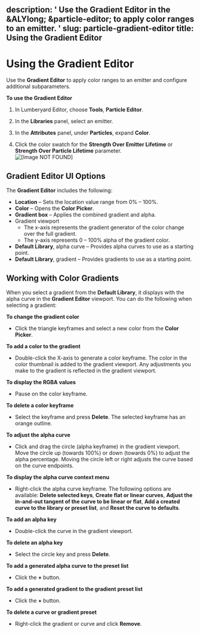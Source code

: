 description: ' Use the Gradient Editor in the &ALYlong; &particle-editor; to apply
  color ranges to an emitter. '
slug: particle-gradient-editor
title: Using the Gradient Editor
---
# Using the Gradient Editor<a name="particle-gradient-editor"></a>

Use the **Gradient Editor** to apply color ranges to an emitter and configure additional subparameters\.

**To use the Gradient Editor**

1. In Lumberyard Editor, choose **Tools**, **Particle Editor**\.

1. In the **Libraries** panel, select an emitter\.

1. In the **Attributes** panel, under **Particles**, expand **Color**\.

1. Click the color swatch for the **Strength Over Emitter Lifetime** or **Strength Over Particle Lifetime** parameter\.  
![\[Image NOT FOUND\]](/images/particles/particle-gradient-editor-2.png)

## Gradient Editor UI Options<a name="particle-gradient-editor-ui-options"></a>

The **Gradient Editor** includes the following:
+ **Location** – Sets the location value range from 0% – 100%\.
+ **Color** – Opens the **Color Picker**\.
+ **Gradient box** – Applies the combined gradient and alpha\.
+ Gradient viewport
  + The x\-axis represents the gradient generator of the color change over the full gradient\.
  + The y\-axis represents 0 – 100% alpha of the gradient color\.
+ **Default Library**, alpha curve – Provides alpha curves to use as a starting point\.
+ **Default Library**, gradient – Provides gradients to use as a starting point\.

## Working with Color Gradients<a name="particle-gradient-editor-gradient"></a>

When you select a gradient from the **Default Library**, it displays with the alpha curve in the **Gradient Editor** viewport\. You can do the following when selecting a gradient:

**To change the gradient color**
+ Click the triangle keyframes and select a new color from the **Color Picker**\.

**To add a color to the gradient**
+ Double\-click the X\-axis to generate a color keyframe\. The color in the color thumbnail is added to the gradient viewport\. Any adjustments you make to the gradient is reflected in the gradient viewport\.

**To display the RGBA values**
+ Pause on the color keyframe\.

**To delete a color keyframe**
+ Select the keyframe and press **Delete**\. The selected keyframe has an orange outline\.

**To adjust the alpha curve**
+ Click and drag the circle \(alpha keyframe\) in the gradient viewport\. Move the circle up \(towards 100%\) or down \(towards 0%\) to adjust the alpha percentage\. Moving the circle left or right adjusts the curve based on the curve endpoints\.

**To display the alpha curve context menu**
+ Right\-click the alpha curve keyframe\. The following options are available: **Delete selected keys**, **Create flat or linear curves**, **Adjust the in\-and\-out tangent of the curve to be linear or flat**, **Add a created curve to the library or preset list**, and **Reset the curve to defaults**\.

**To add an alpha key**
+ Double\-click the curve in the gradient viewport\.

**To delete an alpha key**
+ Select the circle key and press **Delete**\.

**To add a generated alpha curve to the preset list**
+ Click the **\+** button\.

**To add a generated gradient to the gradient preset list**
+ Click the **\+** button\.

**To delete a curve or gradient preset**
+ Right\-click the gradient or curve and click **Remove**\.